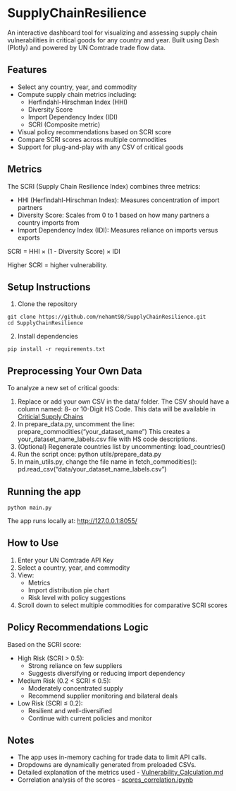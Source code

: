 # SupplyChainResilience
An interactive dashboard tool for visualizing and assessing supply chain vulnerabilities in critical goods for any country and year.
Built using Dash (Plotly) and powered by UN Comtrade trade flow data.

## Features
- Select any country, year, and commodity
- Compute supply chain metrics including:
    - Herfindahl-Hirschman Index (HHI)
    - Diversity Score
    - Import Dependency Index (IDI)
    - SCRI (Composite metric)
- Visual policy recommendations based on SCRI score
- Compare SCRI scores across multiple commodities
- Support for plug-and-play with any CSV of critical goods

## Metrics
The SCRI (Supply Chain Resilience Index) combines three metrics:
- HHI (Herfindahl-Hirschman Index): Measures concentration of import partners
- Diversity Score: Scales from 0 to 1 based on how many partners a country imports from
- Import Dependency Index (IDI): Measures reliance on imports versus exports

SCRI = HHI × (1 - Diversity Score) × IDI

Higher SCRI = higher vulnerability.

## Setup Instructions
1. Clone the repository
```
git clone https://github.com/nehamt98/SupplyChainResilience.git
cd SupplyChainResilience
```
2. Install dependencies
```
pip install -r requirements.txt
```
## Preprocessing Your Own Data
To analyze a new set of critical goods:
1. Replace or add your own CSV in the data/ folder.
The CSV should have a column named: 8- or 10-Digit HS Code. This data will be available in [Criticial Supply Chains](https://www.trade.gov/data-visualization/draft-list-critical-supply-chains)
2. In prepare_data.py, uncomment the line:
prepare_commodities(“your_dataset_name”)
This creates a your_dataset_name_labels.csv file with HS code descriptions.
3. (Optional) Regenerate countries list by uncommenting:
load_countries()
4. Run the script once:
python utils/prepare_data.py
5. In main_utils.py, change the file name in fetch_commodities():
pd.read_csv(“data/your_dataset_name_labels.csv”)

## Running the app
```
python main.py
```
The app runs locally at: http://127.0.0.1:8055/

## How to Use
1. Enter your UN Comtrade API Key
2.	Select a country, year, and commodity
3.	View:
    - Metrics
	- Import distribution pie chart
	- Risk level with policy suggestions
4.	Scroll down to select multiple commodities for comparative SCRI scores

## Policy Recommendations Logic
Based on the SCRI score:
- High Risk (SCRI > 0.5):
	- Strong reliance on few suppliers
	- Suggests diversifying or reducing import dependency
- Medium Risk (0.2 < SCRI ≤ 0.5):
	- Moderately concentrated supply
	- Recommend supplier monitoring and bilateral deals
- Low Risk (SCRI ≤ 0.2):
	- Resilient and well-diversified
	- Continue with current policies and monitor

## Notes
- The app uses in-memory caching for trade data to limit API calls.
- Dropdowns are dynamically generated from preloaded CSVs.
- Detailed explanation of the metrics used - [Vulnerability_Calculation.md](docs/Vulnerability_Calculation.md)
- Correlation analysis of the scores - [scores_correlation.ipynb](notebooks/scores_correlation.ipynb)
